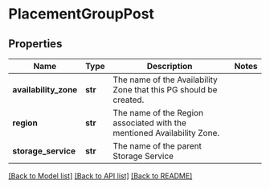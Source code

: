# PlacementGroupPost

## Properties
Name | Type | Description | Notes
------------ | ------------- | ------------- | -------------
**availability_zone** | **str** | The name of the Availability Zone that this PG should be created. | 
**region** | **str** | The name of the Region associated with the mentioned Availability Zone. | 
**storage_service** | **str** | The name of the parent Storage Service | 

[[Back to Model list]](../README.md#documentation-for-models) [[Back to API list]](../README.md#documentation-for-api-endpoints) [[Back to README]](../README.md)

